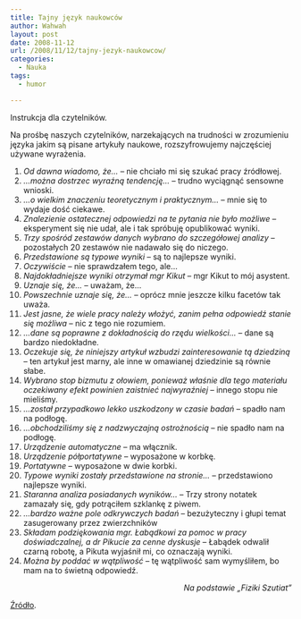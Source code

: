 ```yaml
---
title: Tajny język naukowców
author: Wahwah
layout: post
date: 2008-11-12
url: /2008/11/12/tajny-jezyk-naukowcow/
categories:
  - Nauka
tags:
  - humor

---
```

Instrukcja dla czytelników.

Na prośbę naszych czytelników, narzekających na trudności w zrozumieniu języka jakim są pisane artykuły naukowe, rozszyfrowujemy najczęściej używane wyrażenia.

<!--more-->

  1. _Od dawna wiadomo, że&#8230;_ &#8211; nie chciało mi się szukać pracy źródłowej.
  2. _&#8230;można dostrzec wyraźną tendencję&#8230;_ &#8211; trudno wyciągnąć sensowne wnioski.
  3. _&#8230;o wielkim znaczeniu teoretycznym i praktycznym&#8230;_ &#8211; mnie się to wydaje dość ciekawe.
  4. _Znalezienie ostatecznej odpowiedzi na te pytania nie było możliwe_ &#8211; eksperyment się nie udał, ale i tak spróbuję opublikować wyniki.
  5. _Trzy spośród zestawów danych wybrano do szczegółowej analizy_ &#8211; pozostałych 20 zestawów nie nadawało się do niczego.
  6. _Przedstawione są typowe wyniki_ &#8211; są to najlepsze wyniki.
  7. _Oczywiście_ &#8211; nie sprawdzałem tego, ale&#8230;
  8. _Najdokładniejsze wyniki otrzymał mgr Kikut_ &#8211; mgr Kikut to mój asystent.
  9. _Uznaje się, że&#8230;_ &#8211; uważam, że&#8230;
 10. _Powszechnie uznaje się, że&#8230;_ &#8211; oprócz mnie jeszcze kilku facetów tak uważa.
 11. _Jest jasne, że wiele pracy należy włożyć, zanim pełna odpowiedź stanie się możliwa_ &#8211; nic z tego nie rozumiem.
 12. _&#8230;dane są poprawne z dokładnością do rzędu wielkości&#8230;_ &#8211; dane są bardzo niedokładne.
 13. _Oczekuje się, że niniejszy artykuł wzbudzi zainteresowanie tą dziedziną_ &#8211; ten artykuł jest marny, ale inne w omawianej dziedzinie są równie słabe.
 14. _Wybrano stop bizmutu z ołowiem, ponieważ właśnie dla tego materiału oczekiwany efekt powinien zaistnieć najwyraźniej_ &#8211; innego stopu nie mieliśmy.
 15. _&#8230;został przypadkowo lekko uszkodzony w czasie badań_ &#8211; spadło nam na podłogę.
 16. _&#8230;obchodziliśmy się z nadzwyczajną ostrożnością_ &#8211; nie spadło nam na podłogę.
 17. _Urządzenie automatyczne_ &#8211; ma włącznik.
 18. _Urządzenie półportatywne_ &#8211; wyposażone w korbkę.
 19. _Portatywne_ &#8211; wyposażone w dwie korbki.
 20. _Typowe wyniki zostały przedstawione na stronie&#8230;_ &#8211; przedstawiono najlepsze wyniki.
 21. _Staranna analiza posiadanych wyników&#8230;_ &#8211; Trzy strony notatek zamazały się, gdy potrąciłem szklankę z piwem.
 22. _&#8230;bardzo ważne pole odkrywczych badań_ &#8211; bezużyteczny i głupi temat zasugerowany przez zwierzchników
 23. _Składam podziękowania mgr. Łabądkowi za pomoc w pracy doświadczalnej, a dr Pikucie za cenne dyskusje_ &#8211; Łabądek odwalił czarną robotę, a Pikuta wyjaśnił mi, co oznaczają wyniki.
 24. _Można by poddać w wątpliwość_ &#8211; tę wątpliwość sam wymyśliłem, bo mam na to świetną odpowiedź.

<p style="text-align: right;">
  <em>Na podstawie „Fiziki Szutiat”</em>
</p>

[Źródło][1].

 [1]: http://img136.imageshack.us/my.php?image=pa310001cz7.jpg